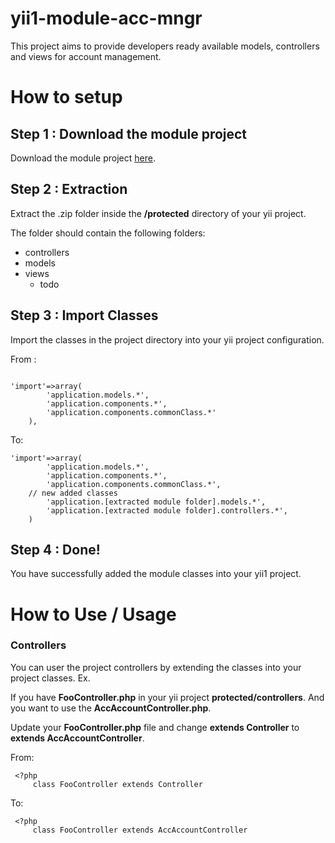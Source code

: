 # yii1-module-acc-mngr
This project aims to provide developers ready available models, controllers and views for account management.

# How to setup

## Step 1 : Download the module project
Download the module project [here](https://github.com/RickAQ-Dev/yii1-module-acc-mngr).

## Step 2 : Extraction
Extract the .zip folder inside the **/protected** directory of your yii project.

The folder should contain the following folders:
* controllers
* models
* views
  * todo

## Step 3 : Import Classes
Import the classes in the project directory into your yii project configuration.

From :
```

'import'=>array(
		'application.models.*',
		'application.components.*',
		'application.components.commonClass.*'
	),

```

To:
```
'import'=>array(
		'application.models.*',
		'application.components.*',
		'application.components.commonClass.*',
    // new added classes
		'application.[extracted module folder].models.*',
		'application.[extracted module folder].controllers.*',
	)
 ```

## Step 4 : Done!
You have successfully added the module classes into your yii1 project.

# How to Use / Usage

### Controllers
You can user the project controllers by extending the classes into your project classes.
Ex.

If you have **FooController.php** in your yii project **protected/controllers**. And you want to use the **AccAccountController.php**. 

Update your **FooController.php** file and change **extends Controller** to **extends AccAccountController**.

From:
```
 <?php
     class FooController extends Controller

```


To:
```
 <?php
     class FooController extends AccAccountController

```
